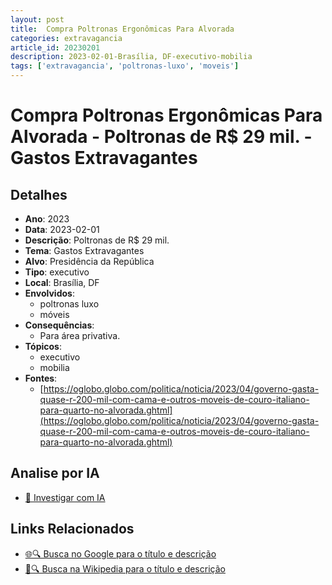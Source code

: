 ```yaml
---
layout: post
title:  Compra Poltronas Ergonômicas Para Alvorada
categories: extravagancia
article_id: 20230201
description: 2023-02-01-Brasília, DF-executivo-mobilia
tags: ['extravagancia', 'poltronas-luxo', 'moveis']
---
```


# Compra Poltronas Ergonômicas Para Alvorada - Poltronas de R$ 29 mil. - Gastos Extravagantes

## Detalhes
- **Ano**: 2023
- **Data**: 2023-02-01
- **Descrição**: Poltronas de R$ 29 mil.
- **Tema**: Gastos Extravagantes
- **Alvo**: Presidência da República
- **Tipo**: executivo
- **Local**: Brasília, DF
- **Envolvidos**:
  - poltronas luxo
  - móveis
- **Consequências**:
  - Para área privativa.
- **Tópicos**:
  - executivo
  - mobilia
- **Fontes**:
  - [https://oglobo.globo.com/politica/noticia/2023/04/governo-gasta-quase-r-200-mil-com-cama-e-outros-moveis-de-couro-italiano-para-quarto-no-alvorada.ghtml](https://oglobo.globo.com/politica/noticia/2023/04/governo-gasta-quase-r-200-mil-com-cama-e-outros-moveis-de-couro-italiano-para-quarto-no-alvorada.ghtml)

## Analise por IA
- [🤖 Investigar com IA](https://www.perplexity.ai/search?q=%22gastos%20estravagantes%20departamento%20p%C3%BAblico%20Brasil%22%20Compra%20Poltronas%20Ergon%C3%B4micas%20Para%20Alvorada%20Poltronas%20de%20R%24%2029%20mil.%20Bras%C3%ADlia%2C%20DF%202023-02-01)

## Links Relacionados
- [🌐🔍 Busca no Google para o título e descrição](https://www.google.com/search?q=%22gastos%20estravagantes%20departamento%20p%C3%BAblico%20Brasil%22%20Compra%20Poltronas%20Ergon%C3%B4micas%20Para%20Alvorada%20Poltronas%20de%20R%24%2029%20mil.%20Bras%C3%ADlia%2C%20DF%202023-02-01)
- [📖🔍 Busca na Wikipedia para o título e descrição](https://pt.wikipedia.org/w/index.php?search=%22gastos%20estravagantes%20departamento%20p%C3%BAblico%20Brasil%22%20Compra%20Poltronas%20Ergon%C3%B4micas%20Para%20Alvorada%20Poltronas%20de%20R%24%2029%20mil.%20Bras%C3%ADlia%2C%20DF%202023-02-01)

